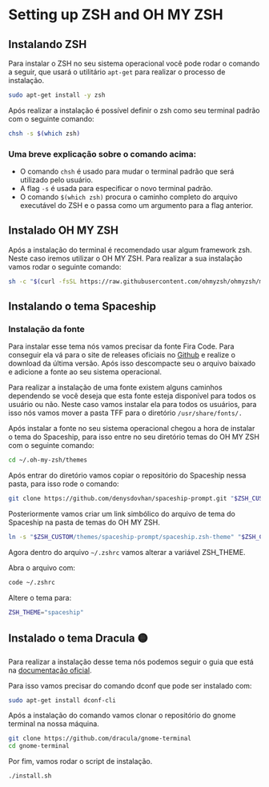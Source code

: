 # Setting up ZSH and OH MY ZSH

## Instalando ZSH

Para instalar o ZSH no seu sistema operacional você pode rodar o comando a seguir, que usará o utilitário `apt-get` para realizar o processo de instalação.

```bash
sudo apt-get install -y zsh
```

Após realizar a instalação é possível definir o zsh como seu terminal padrão com o seguinte comando:

```bash
chsh -s $(which zsh)
```

### Uma breve explicação sobre o comando acima:

- O comando `chsh` é usado para mudar o terminal padrão que será utilizado pelo usuário.
- A flag `-s` é usada para especificar o novo terminal padrão.
- O comando `$(which zsh)` procura o caminho completo do arquivo executável do ZSH e o passa como um argumento para a flag anterior.

## Instalado OH MY ZSH

Após a instalação do terminal é recomendado usar algum framework zsh. Neste caso iremos utilizar o OH MY ZSH. Para realizar a sua instalação vamos rodar o seguinte comando:

```bash
sh -c "$(curl -fsSL https://raw.githubusercontent.com/ohmyzsh/ohmyzsh/master/tools/install.sh)"
```

## Instalando o tema Spaceship

### Instalação da fonte

Para instalar esse tema nós vamos precisar da fonte Fira Code. Para conseguir ela vá para o site de releases oficiais no [Github](https://github.com/tonsky/FiraCode/releases) e realize o download da última versão. Após isso descompacte seu o arquivo baixado e adicione a fonte ao seu sistema operacional.

Para realizar a instalação de uma fonte existem alguns caminhos dependendo se você deseja que esta fonte esteja disponível para todos os usuário ou não. Neste caso vamos instalar ela para todos os usuários, para isso nós vamos mover a pasta TFF para o diretório `/usr/share/fonts/.`

Após instalar a fonte no seu sistema operacional chegou a hora de instalar o tema do Spaceship, para isso entre no seu diretório temas do OH MY ZSH com o seguinte comando:

```bash
cd ~/.oh-my-zsh/themes
```

Após entrar do diretório vamos copiar o repositório do Spaceship nessa pasta, para isso rode o comando:

```bash
git clone https://github.com/denysdovhan/spaceship-prompt.git "$ZSH_CUSTOM/themes/spaceship-prompt"
```

Posteriormente vamos criar um link simbólico do arquivo de tema do Spaceship na pasta de temas do OH MY ZSH.

```bash
ln -s "$ZSH_CUSTOM/themes/spaceship-prompt/spaceship.zsh-theme" "$ZSH_CUSTOM/themes/spaceship.zsh-theme"
```

Agora dentro do arquivo `~/.zshrc` vamos alterar a variável ZSH_THEME.

Abra o arquivo com:

```bash
code ~/.zshrc
```

Altere o tema para:

```bash
ZSH_THEME="spaceship"
```

## Instalado o tema Dracula 🟡

Para realizar a instalação desse tema nós podemos seguir o guia que está na [documentação oficial](https://draculatheme.com/gnome-terminal).

Para isso vamos precisar do comando dconf que pode ser instalado com:

```bash
sudo apt-get install dconf-cli
```

Após a instalação do comando vamos clonar o repositório do gnome terminal na nossa máquina.

```bash
git clone https://github.com/dracula/gnome-terminal
cd gnome-terminal
```

Por fim, vamos rodar o script de instalação.

```bash
./install.sh
```
